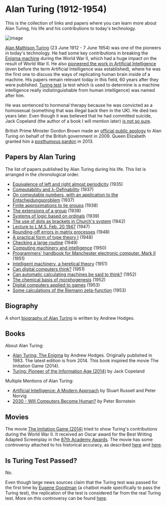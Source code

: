 # Alan Turing (1912-1954)

This is the collection of links and papers where you can learn more about Alan Turing, his life and his contributions to today's technology.

![image](http://www.independent.co.uk/incoming/article9023177.ece/alternates/w620/turing-rx.jpg)

[Alan Mathison Turing](https://en.wikipedia.org/wiki/Alan_Turing) (23 June 1912 - 7 June 1954) was one of the pioneers in today's technology. He had some key contributions in breaking the [Enigma machine](https://en.wikipedia.org/wiki/Enigma_machine) during the World War II, which had a huge impact on the result of World War II. He also [pioneered the work in Artificial Intelligence](http://m.bbc.com/news/technology-18475646) (even before the term Artificial Intelligence was established), where he was the first one to discuss the ways of replicating human brain inside of a machine. His papers remain relevant today in this field, 60 years after they were published. [Turing test](https://en.wikipedia.org/wiki/Turing_test) (a test which is used to determine is a machine intelligence really indistinguishable from human intelligence) was named after him.

He was sentenced to hormonal therapy because he was convicted as a homosexual (something that was illegal back then in the UK). He died two years later. Even though it was believed that he had committed suicide, Jack Copeland (the author of a book I will mention later) [is not so sure](http://m.bbc.com/news/science-environment-18561092).

British Prime Minister Gordon Brown made an [official public apology](http://www.telegraph.co.uk/news/politics/gordon-brown/6170112/Gordon-Brown-Im-proud-to-say-sorry-to-a-real-war-hero.html) to Alan Turing on behalf of the British government in 2009. Queen Elizabeth granted him a [posthumous pardon](http://cryptome.org/2013/12/turing-pardon.pdf) in 2013.

## Papers by Alan Turing

The list of papers published by Alan Turing during his life. This list is arranged in the chronological order.

* [Equivalence of left and right almost periodicity](http://www.turingarchive.org/browse.php/B/10) (1935)
* [Computability and λ-Definability](http://www.turingarchive.org/browse.php/B/11) (1937)
* [On computable numbers, with an application to the Entscheidungsproblem](http://www.turingarchive.org/browse.php/B/12) (1937)
* [Finite approximations to lie groups](http://www.turingarchive.org/browse.php/B/13) (1938)
* [The extensions of a group](http://www.turingarchive.org/browse.php/B/14) (1938)
* [Systems of logic based on ordinals](http://www.turingarchive.org/browse.php/B/15) (1939)
* [The use of dots as brackets in Church's system](http://www.turingarchive.org/browse.php/B/16) (1942)
* [Lecture to L.M.S. Feb. 20 1947](http://www.turingarchive.org/browse.php/B/1) (1947)
* [Rounding-off errors in matrix processes](http://www.turingarchive.org/browse.php/B/18) (1948)
* [A practical form of type theory I](http://www.turingarchive.org/browse.php/B/3) (1948)
* [Checking a large routine](http://www.turingarchive.org/browse.php/B/8) (1949)
* [Computing machinery and intelligence](http://www.turingarchive.org/browse.php/B/9) (1950)
* [Programmers' handbook for Manchester electronic computer. Mark II](http://www.turingarchive.org/browse.php/B/32) (1951)
* [Intelligent machinery, a heretical theory](http://www.turingarchive.org/browse.php/B/4) (1951)
* [Can digital computers think?](http://www.turingarchive.org/browse.php/B/5) (1951)
* [Can automatic calculating machines be said to think?](http://www.turingarchive.org/browse.php/B/6) (1952)
* [The chemical basis of morphogenesis](http://www.turingarchive.org/browse.php/B/22) (1952)
* [Digital computers applied to games](http://www.turingarchive.org/browse.php/B/7) (1953)
* [Some calculations of the Riemann zeta-function](http://www.turingarchive.org/browse.php/B/21) (1953)

## Biography

A short [biography of Alan Turing](http://www.turing.org.uk/bio/index.html) is written by Andrew Hodges.

## Books

About Alan Turing:

* [Alan Turing: The Enigma](https://www.goodreads.com/book/show/150731.Alan_Turing) by Andrew Hodges. Originally published in 1983. The latest edition is from 2014. This book inspired the movie The Imitation Game (2014).
* [Turing: Pioneer of the Information Age (2014)](https://global.oup.com/academic/product/turing-9780198719182) by Jack Copeland

Multiple Mentions of Alan Turing:

* [Artificial Intelligence: A Modern Approach](http://aima.cs.berkeley.edu/) by Stuart Russell and Peter Norvig
* [2030 - WIll Computers Become Human?](http://www.amazon.com/2030-Computers-Become-Human-Series-ebook/dp/B00R0FQOZS) by Peter Bornstein

## Movies

The movie [The Imitation Game (2014)](http://www.imdb.com/title/tt2084970/) tried to show Turing's contributions during the World War II. It received an  Oscar award for the Best Writing Adapted Screenplay in the [87th Academy Awards](http://en.wikipedia.org/wiki/87th_Academy_Awards). The movie has some controversy attached to his historical accuracy, as described [here](https://en.wikipedia.org/wiki/The_Imitation_Game#Controversy) and [here](http://www.nybooks.com/blogs/nyrblog/2014/dec/19/poor-imitation-alan-turing/).

## Is Turing Test Passed?

No.

Even though large news sources claim that the Turing test was passed for the first time by [Eugene Goostman](https://en.wikipedia.org/wiki/Eugene_Goostman) (a chatbot made specifically to pass the Turing test), the replication of the test is considered far from the real Turing test. More on this controversy can be found [here](https://www.techdirt.com/articles/20140609/07284327524/no-supercomputer-did-not-pass-turing-test-first-time-everyone-should-know-better.shtml).
